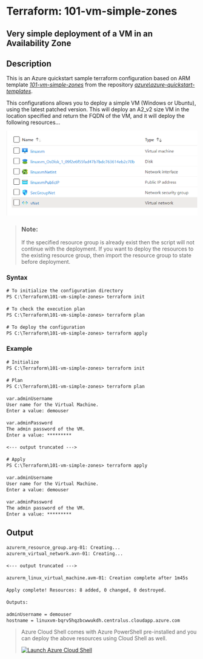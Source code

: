 # Terraform: 101-vm-simple-zones
## Very simple deployment of a VM in an Availability Zone
## Description 
This is an Azure quickstart sample terraform configuration based on ARM template *[101-vm-simple-zones](https://github.com/Azure/azure-quickstart-templates/tree/master/101-vm-simple-zones)* from the repository *[azure\azure-quickstart-templates](https://github.com/Azure/azure-quickstart-templates)*.

This configurations allows you to deploy a simple VM (Windows or Ubuntu), using the latest patched version. This will deploy an A2_v2 size VM in the location specified and return the FQDN of the VM, and it will deploy the following resources...

![output](resources.png)

> ### Note:
> If the specified resource group is already exist then the script will not continue with the deployment. If you want to deploy the resources to the existing resource group, then import the resource group to state before deployment.

### Syntax
```
# To initialize the configuration directory
PS C:\Terraform\101-vm-simple-zones> terraform init 

# To check the execution plan
PS C:\Terraform\101-vm-simple-zones> terraform plan

# To deploy the configuration
PS C:\Terraform\101-vm-simple-zones> terraform apply
```
### Example
```
# Initialize
PS C:\Terraform\101-vm-simple-zones> terraform init 

# Plan
PS C:\Terraform\101-vm-simple-zones> terraform plan

var.adminUsername
User name for the Virtual Machine.
Enter a value: demouser

var.adminPassword
The admin password of the VM.
Enter a value: *********

<--- output truncated --->

# Apply
PS C:\Terraform\101-vm-simple-zones> terraform apply

var.adminUsername
User name for the Virtual Machine.
Enter a value: demouser

var.adminPassword
The admin password of the VM.
Enter a value: *********
```
## Output
```
azurerm_resource_group.arg-01: Creating...
azurerm_virtual_network.avn-01: Creating...

<--- output truncated --->

azurerm_linux_virtual_machine.avm-01: Creation complete after 1m45s

Apply complete! Resources: 8 added, 0 changed, 0 destroyed.

Outputs:

adminUsername = demouser
hostname = linuxvm-bqrv5hqzbcwwukdh.centralus.cloudapp.azure.com
```

> Azure Cloud Shell comes with Azure PowerShell pre-installed and you can deploy the above resources using Cloud Shell as well.
>
>[![](https://shell.azure.com/images/launchcloudshell.png "Launch Azure Cloud Shell")](https://shell.azure.com)
